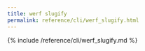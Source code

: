 ```yaml
---
title: werf slugify
permalink: reference/cli/werf_slugify.html
---
```


{% include /reference/cli/werf_slugify.md %}
